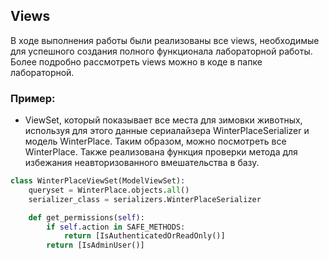 ## Views 

В ходе выполнения работы были реализованы все views, необходимые для успешного создания полного функционала лабораторной работы. Более подробно рассмотреть views можно в коде в папке лабораторной.

### Пример:

- ViewSet, который показывает все места для зимовки животных, используя для этого данные сериалайзера WinterPlaceSerializer и модель WinterPlace. Таким образом, можно посмотреть все WinterPlace. Также реализована функция проверки метода для избежания неавторизованного вмешательства в базу. 

```python
class WinterPlaceViewSet(ModelViewSet):
    queryset = WinterPlace.objects.all()
    serializer_class = serializers.WinterPlaceSerializer

    def get_permissions(self):
        if self.action in SAFE_METHODS:
            return [IsAuthenticatedOrReadOnly()]
        return [IsAdminUser()]
```